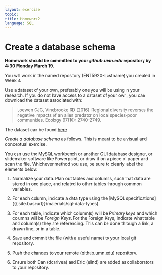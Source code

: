```yaml
---
layout: exercise
topic: 
title: Homework2
language: SQL
---
```


# Create a database schema

**Homework should be committed to your _github.umn.edu_ repository by 4:30 Monday March 19.**

You will work in the named repository (ENT5920-Lastname) you created in Week 3.

Use a dataset of your own, preferably one you will be using in your
research. If you do not have access to a dataset of your own, you can download the 
dataset associated with:

>	Loewen CJG, Vinebrooke RD (2016). Regional diversity reverses 
> the negative impacts of an alien predator on local species-poor communities. 
> Ecology 97(10): 2740–2749. 

The dataset can be found [here](https://datadryad.org//resource/doi:10.5061/dryad.pj763)

*Create a database schema* as follows. This is meant to be a visual and conceptual exercise.

You can use the MySQL workbench or
another GUI database designer, or slidemaker software like Powerpoint, or
draw it on a piece of paper and scan the file. Whichever method you 
use, be sure to clearly label the elements below. 

1. Normalize your data. Plan out tables and columns, such that
data are stored in one place, and related to other tables through common variables.

2. For each column, indicate a data type using the [MySQL specifications]({{ site.baseurl}}/materials/sql-data-types).

3. For each table, indicate which column(s) will be *Primary keys* and which 
columns will be *Foreign Keys*. For the Foreign Keys, indicate what table
and column(s) they are referencing. This can be done through a link, 
a drawn line, or in a table.

4. Save and commit the file (with a useful name) to your local git repository.

5. Push the changes to your remote (github.umn.edu) repository.

6. Ensure both Dan (dcarivea) and Eric (elind) are added as collaborators
to your repository.